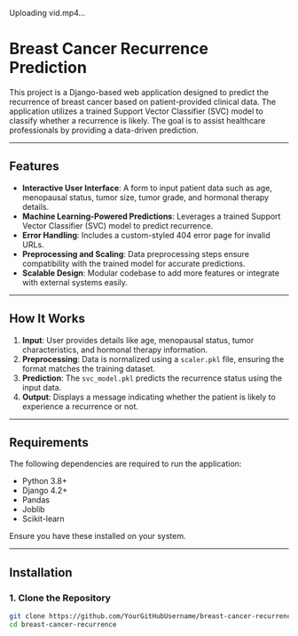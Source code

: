 

Uploading vid.mp4…

# Breast Cancer Recurrence Prediction

This project is a Django-based web application designed to predict the recurrence of breast cancer based on patient-provided clinical data. The application utilizes a trained Support Vector Classifier (SVC) model to classify whether a recurrence is likely. The goal is to assist healthcare professionals by providing a data-driven prediction.

---

## Features

- **Interactive User Interface**: A form to input patient data such as age, menopausal status, tumor size, tumor grade, and hormonal therapy details.
- **Machine Learning-Powered Predictions**: Leverages a trained Support Vector Classifier (SVC) model to predict recurrence.
- **Error Handling**: Includes a custom-styled 404 error page for invalid URLs.
- **Preprocessing and Scaling**: Data preprocessing steps ensure compatibility with the trained model for accurate predictions.
- **Scalable Design**: Modular codebase to add more features or integrate with external systems easily.

---

## How It Works

1. **Input**: User provides details like age, menopausal status, tumor characteristics, and hormonal therapy information.
2. **Preprocessing**: Data is normalized using a `scaler.pkl` file, ensuring the format matches the training dataset.
3. **Prediction**: The `svc_model.pkl` predicts the recurrence status using the input data.
4. **Output**: Displays a message indicating whether the patient is likely to experience a recurrence or not.

---

## Requirements

The following dependencies are required to run the application:

- Python 3.8+
- Django 4.2+
- Pandas
- Joblib
- Scikit-learn

Ensure you have these installed on your system.

---

## Installation

### 1. Clone the Repository

```bash
git clone https://github.com/YourGitHubUsername/breast-cancer-recurrence.git
cd breast-cancer-recurrence
